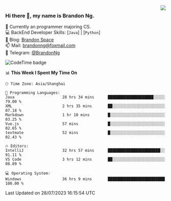 <img  align="right" src="https://github-readme-stats-brandon0824.vercel.app/api/top-langs/?username=brandon0824&layout=compact">

### Hi there 👋, my name is Brandon Ng.

🌱 Currently an programmer majoring CS.  
💻 BackEnd Developer Skills: [`Java`] | [`Python`]  
📝 Blog: [Brandon Space](https://brandonng.tech)  
📫 Mail: brandonng@foxmail.com  
📰 Telegram: [@BrandonNg](https://t.me/BrandonNg24)  

![CodeTime badge](https://img.shields.io/endpoint?style=flat-square&url=https%3A%2F%2Fapi.codetime.dev%2Fshield%3Fid%3D128%26project%3D%26in%3D604800000)

<!--START_SECTION:waka-->
📊 **This Week I Spent My Time On** 

```text
🕑︎ Time Zone: Asia/Shanghai

💬 Programming Languages: 
Java                     28 hrs 34 mins      ████████████████████░░░░░   79.00 % 
XML                      2 hrs 35 mins       ██░░░░░░░░░░░░░░░░░░░░░░░   07.18 % 
Markdown                 1 hr 10 mins        █░░░░░░░░░░░░░░░░░░░░░░░░   03.25 % 
Vue.js                   57 mins             █░░░░░░░░░░░░░░░░░░░░░░░░   02.65 % 
textmate                 52 mins             █░░░░░░░░░░░░░░░░░░░░░░░░   02.43 % 

🔥 Editors: 
IntelliJ                 32 hrs 57 mins      ███████████████████████░░   91.11 % 
VS Code                  3 hrs 12 mins       ██░░░░░░░░░░░░░░░░░░░░░░░   08.89 % 

💻 Operating System: 
Windows                  36 hrs 9 mins       █████████████████████████   100.00 % 
```


 Last Updated on 28/07/2023 16:15:54 UTC
<!--END_SECTION:waka-->
